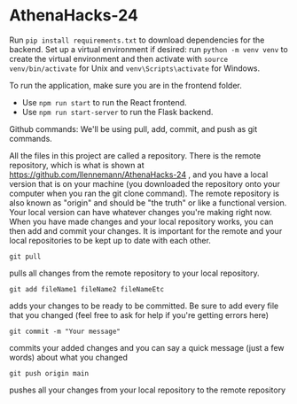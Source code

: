 # AthenaHacks-24
Run `pip install requirements.txt` to download dependencies for the backend. Set 
up a virtual environment if desired: run `python -m venv venv` to create the
virtual environment and then activate with `source venv/bin/activate` for Unix 
and `venv\Scripts\activate` for Windows.

To run the application, make sure you are in the frontend folder.
- Use `npm run start` to run the React frontend.
- Use `npm run start-server` to run the Flask backend. 

Github commands:
We'll be using pull, add, commit, and push as git commands.

All the files in this project are called a repository. There is the remote repository, which is what is shown at https://github.com/llennemann/AthenaHacks-24 , and you have a local version that is on your machine (you downloaded the repository onto your computer when you ran the git clone command). The remote repository is also known as "origin" and should be "the truth" or like a functional version. Your local version can have whatever changes you're making right now. When you have made changes and your local repository works, you can then add and commit your changes. It is important for the remote and your local repositories to be kept up to date with each other. 

```
git pull
```
pulls all changes from the remote repository to your local repository.

```
git add fileName1 fileName2 fileNameEtc
```
adds your changes to be ready to be committed. Be sure to add every file that you changed (feel free to ask for help if you're getting errors here)

```
git commit -m "Your message"
```
commits your added changes and you can say a quick message (just a few words) about what you changed


```
git push origin main
```
pushes all your changes from your local repository to the remote repository

